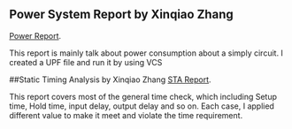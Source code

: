 ## Power System Report by Xinqiao Zhang

[Power Report](/pdf/Power_report.pdf).

This report is mainly talk about power consumption about a simply circuit. I created a UPF file and run it by using VCS

##Static Timing Analysis by Xinqiao Zhang
[STA Report](/pdf/STA.pdf).


This report covers most of the general time check, which including Setup time, Hold time, input delay, output delay and so on.
Each case, I applied different value to make it meet and violate the time requirement.

